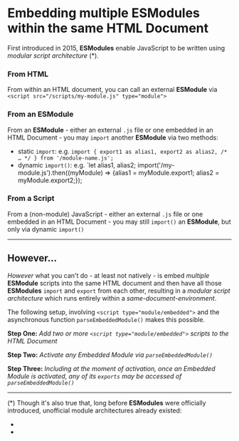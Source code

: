 # Embedding multiple ESModules within the same HTML Document

First introduced in 2015, **ESModules** enable JavaScript to be written using _modular script architecture_ (*).

### From HTML
From within an HTML document, you can call an external **ESModule** via `<script src="/scripts/my-module.js" type="module">`

### From an ESModule
From an **ESModule** - either an external `.js` file or one embedded in an HTML Document - you may `import` another **ESModule** via two methods:

 - static `import`: e.g. `import { export1 as alias1, export2 as alias2, /* … */ } from '/module-name.js';`
 - dynamic `import()`: e.g. `let alias1, alias2; import('/my-module.js').then((myModule) => {alias1 = myModule.export1; alias2 = myModule.export2;});

### From a Script
From a (non-module) JavaScript - either an external `.js` file or one embedded in an HTML Document - you may still `import()` an **ESModule**, but only via dynamic `import()`

______

## However...

_However_ what you can't do - at least not natively - is embed _multiple_ **ESModule** scripts into the same HTML document and then have all those **ESModules** `import` and `export` from each other, resulting in a _modular script architecture_ which runs entirely within a _same-document-environment_.

The following setup, involving `<script type="module/embedded">` and the asynchronous function `parseEmbeddedModule()` makes this possible.

**Step One:** _Add two or more `<script type="module/embedded">` scripts to the HTML Document_

**Step Two:** _Activate any Embedded Module via `parseEmbeddedModule()`_

**Step Three:** _Including at the moment of activation, once an Embedded Module is activated, any of its `exports` may be accessed of `parseEmbeddedModule()`_


__________

(*) Though it's also true that, long before **ESModules** were officially introduced, unofficial module architectures already existed:

 -
 -
